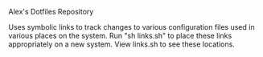 Alex's Dotfiles Repository

Uses symbolic links to track changes to various configuration files used in
various places on the system. Run "sh links.sh" to place these links
appropriately on a new system. View links.sh to see these locations.
